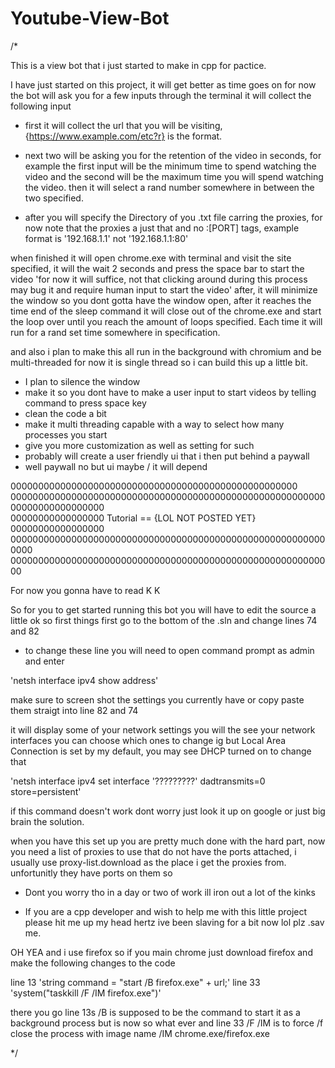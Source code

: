 # Youtube-View-Bot

/*

This is a view bot that i just started to make in cpp for pactice.

I have just started on this project, it will get better as time goes on for now the bot
will ask you for a few inputs through the terminal it will collect the following input

* first it will collect the url that you will be visiting, {https://www.example.com/etc?r} is 
the format.

* next two will be asking you for the retention of the video in seconds, for example
the first input will be the minimum time to spend watching the video and the second
will be the maximum time you will spend watching the video. then it will select a rand
number somewhere in between the two specified.

* after you will specify the Directory of you .txt file carring the proxies, for now
note that the proxies a just that and no :[PORT] tags, example format is '192.168.1.1'
not '192.168.1.1:80'

when finished it will open chrome.exe with terminal and visit the site specified, it 
will the wait 2 seconds and press the space bar to start the video 'for now it will 
suffice, not that clicking around during this process may bug it and require human input
to start the video' after, it will minimize the window so you dont gotta have the window 
open, after it reaches the time end of the sleep command it will close out of the chrome.exe
and start the loop over until you reach the amount of loops specified. Each time it will run
for a rand set time somewhere in specification.

and also i plan to make this all run in the background with chromium and be multi-threaded
for now it is single thread so i can build this up a little bit.

- I plan to silence the window
- make it so you dont have to make a user input to start videos by telling command to press space key
- clean the code a bit
- make it multi threading capable with a way to select how many processes you start
- give you more customization as well as setting for such
- probably will create a user friendly ui that i then put behind a paywall
- well paywall no but ui maybe / it will depend

0000000000000000000000000000000000000000000000000000
000000000000000000000000000000000000000000000000000000000
00000000000000000                                         
00000000000000000     Tutorial == {LOL NOT POSTED YET}     
00000000000000000                                           
0000000000000000000000000000000000000000000000000000000000000
00000000000000000000000000000000000000000000000000000000000


For now you gonna have to read K K

So for you to get started running this bot you will have to edit the source a little ok
so first things first go to the bottom of the .sln and change lines 74 and 82

* to change these line you will need to open command prompt as admin and enter

'netsh interface ipv4 show address'

make sure to screen shot the settings you currently have or copy paste them straigt into
line 82 and 74

it will display some of your network settings
you will the see your network interfaces you can choose which ones to change ig 
but Local Area Connection is set by my default, you may see DHCP turned on to change that

'netsh interface ipv4 set interface '?????????' dadtransmits=0 store=persistent'

if this command doesn't work dont worry just look it up on google or just big brain the solution.

when you have this set up you are pretty much done with the hard part, now you need a list of proxies
to use that do not have the ports attached, i usually use proxy-list.download as the place i get 
the proxies from. unfortunitly they have ports on them so 

- Dont you worry tho in a day or two of work ill iron out a lot of the kinks

* If you are a cpp developer and wish to help me with this little project please
hit me up my head hertz ive been slaving for a bit now lol plz .sav me.

OH YEA and i use firefox so if you main chrome just download firefox and make the following changes to the code

line 13 'string command = "start /B firefox.exe" + url;'
line 33 'system("taskkill /F /IM firefox.exe")'

there you go line 13s /B is supposed to be the command to start it as a background process but is now so what
ever and line 33 /F /IM is to force /f close the process with image name /IM chrome.exe/firefox.exe


*/
